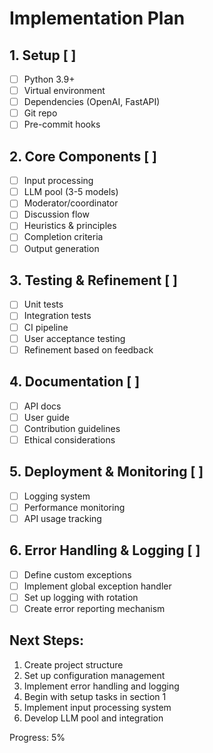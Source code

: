 # Implementation Plan

## 1. Setup [  ]
- [ ] Python 3.9+
- [ ] Virtual environment
- [ ] Dependencies (OpenAI, FastAPI)
- [ ] Git repo
- [ ] Pre-commit hooks

## 2. Core Components [  ]
- [ ] Input processing
- [ ] LLM pool (3-5 models)
- [ ] Moderator/coordinator
- [ ] Discussion flow
- [ ] Heuristics & principles
- [ ] Completion criteria
- [ ] Output generation

## 3. Testing & Refinement [  ]
- [ ] Unit tests
- [ ] Integration tests
- [ ] CI pipeline
- [ ] User acceptance testing
- [ ] Refinement based on feedback

## 4. Documentation [  ]
- [ ] API docs
- [ ] User guide
- [ ] Contribution guidelines
- [ ] Ethical considerations

## 5. Deployment & Monitoring [  ]
- [ ] Logging system
- [ ] Performance monitoring
- [ ] API usage tracking

## 6. Error Handling & Logging [  ]
- [ ] Define custom exceptions
- [ ] Implement global exception handler
- [ ] Set up logging with rotation
- [ ] Create error reporting mechanism

## Next Steps:
1. Create project structure
2. Set up configuration management
3. Implement error handling and logging
4. Begin with setup tasks in section 1
5. Implement input processing system
6. Develop LLM pool and integration

Progress: 5%
